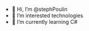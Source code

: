 - 👋 Hi, I’m @stephPoulin
- 👀 I’m interested technologies 
- 🌱 I’m currently learning C#

<!---
stephPoulin/stephPoulin is a ✨ special ✨ repository because its `README.md` (this file) appears on your GitHub profile.
You can click the Preview link to take a look at your changes.
--->
